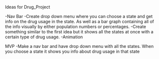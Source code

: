
Ideas for Drug_Project

-Nav Bar
-Create drop down menu where you can choose a state and get info on the drug usage in the state. 
As well as a bar graph containing all of the info visually by either population numbers or percentages.
-Create something similar to the first idea but it shows all the states at once with a certain type of drug usage.
-Animation

MVP
-Make a nav bar and have drop down menu with all the states. When you choose a state it shows you 
info about drug usage in that state

